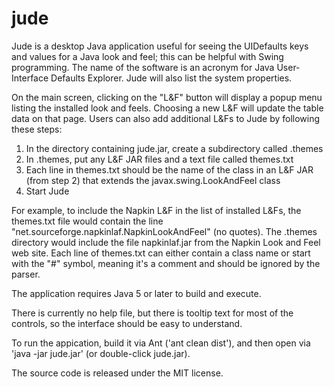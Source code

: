 # jude
Jude is a desktop Java application useful for seeing the UIDefaults keys and values for a Java look and feel; this can be helpful with Swing programming.  The name of the software is an acronym for Java User-Interface Defaults Explorer.   Jude will also list the system properties.

On the main screen, clicking on the "L&F" button will display a popup menu listing the installed look and feels.  Choosing a new L&F will update the table data on that page.  Users can also add additional L&Fs to Jude by following these steps:

1. In the directory containing jude.jar, create a subdirectory called .themes
1. In .themes, put any L&F JAR files and a text file called themes.txt
1. Each line in themes.txt should be the name of the class in an L&F JAR (from step 2) that extends the javax.swing.LookAndFeel class
1. Start Jude

For example, to include the Napkin L&F in the list of installed L&Fs, the themes.txt file would contain the line "net.sourceforge.napkinlaf.NapkinLookAndFeel" (no quotes).  The .themes directory would include the file napkinlaf.jar from the Napkin Look and Feel web site.  Each line of themes.txt can either contain a class name or start with the "#" symbol, meaning it's a comment and should be ignored by the parser.

The application requires Java 5 or later to build and execute.

There is currently no help file, but there is tooltip text for most of the controls, so the interface should be easy to understand.

To run the appication, build it via Ant ('ant clean dist'), and then open via 'java -jar jude.jar' (or double-click jude.jar).

The source code is released under the MIT license.
